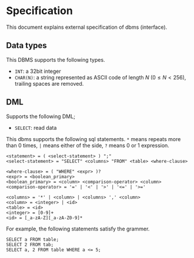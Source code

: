 # Specification

This document explains external specification of dbms (interface).

## Data types

This DBMS supports the following types.

- `INT`: a 32bit integer
- `CHAR(N)`: a string represented as ASCII code of length $N\ (0 \leq N < 256)$, trailing spaces are removed.

## DML

Supports the following DML;

- `SELECT`: read data

This dbms supports the following sql statements.
`*` means repeats more than 0 times, `|` means either of the side, `?` means 0 or 1 expression.

```
<statement> = ( <select-statement> ) ";"
<select-statement> = "SELECT" <columns> "FROM" <table> <where-clause>

<where-clause> = ( "WHERE" <expr> )?
<expr> = <boolean_primary>
<boolean_primary> = <column> <comparison-operator> <column>
<comparison-operator> = '=' | '<' | '>' | '<=' | '>='

<columns> = '*' | <column> | <columns> ',' <column>
<column> = <integer> | <id>
<table> = <id>
<integer> = [0-9]+
<id> = [_a-zA-Z][_a-zA-Z0-9]*
```

For example, the following statements satisfy the grammer.
```
SELECT a FROM table;
SELECT 2 FROM tab;
SELECT a, 2 FROM table WHERE a <= 5;
```